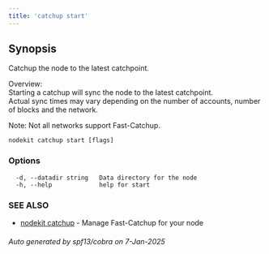 ```yaml
---
title: 'catchup start'
---
```


## Synopsis

Catchup the node to the latest catchpoint.

Overview:  
Starting a catchup will sync the node to the latest catchpoint.  
Actual sync times may vary depending on the number of accounts, number of blocks and the network.

Note: Not all networks support Fast-Catchup.

```
nodekit catchup start [flags]
```

### Options

```
  -d, --datadir string   Data directory for the node
  -h, --help             help for start
```

### SEE ALSO

- [nodekit catchup](/nodes/nodekit-reference/commands/catchup) - Manage Fast-Catchup for your node

###### Auto generated by spf13/cobra on 7-Jan-2025
